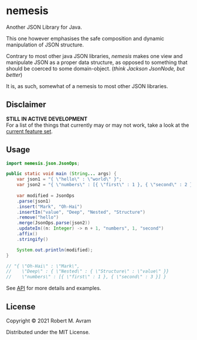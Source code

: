 # nemesis

Another JSON Library for Java.

This one however emphasises the safe composition and dynamic manipulation of JSON structure.  

Contrary to most other java JSON libraries, _nemesis_ makes one view and manipulate JSON as a proper data structure, as opposed to something
that should be coerced to some domain-object. (_think Jackson JsonNode, but better_)

It is, as such, somewhat of a nemesis to most other JSON libraries.  

## Disclaimer
**STILL IN ACTIVE DEVELOPMENT**  
For a list of the things that currently may or may not work, take a look at the [current feature set](./docs/featureset.md).


## Usage

```java
import nemesis.json.JsonOps;

public static void main (String... args) {
    var json1 = "{ \"hello\" : \"world\" }";
    var json2 = "{ \"numbers\" : [{ \"first\" : 1 }, { \"second\" : 2 }] }";
    
    var modified = JsonOps
    .parse(json1)
    .insert("Mark", "Oh-Hai")
    .insertIn("value", "Deep", "Nested", "Structure")
    .remove("hello")
    .merge(JsonOps.parse(json2))
    .updateIn((n: Integer) -> n + 1, "numbers", 1, "second")
    .affix()
    .stringify()

    System.out.println(modified);
}

// "{ \"Oh-Hai\" : \"Mark\",
//    \"Deep\" : { \"Nested\" : { \"Structure\" : \"value\" }}
//    \"numbers\" : [{ \"first\" : 1 }, { \"second\" : 3 }] }
```

See [API](./docs/api.md) for more details and examples.
## License

Copyright © 2021 Robert M. Avram

Distributed under the MIT License.